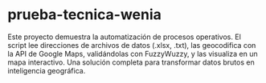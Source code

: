 # prueba-tecnica-wenia
Este proyecto demuestra la automatización de procesos operativos. El script lee direcciones de archivos de datos (.xlsx, .txt), las geocodifica con la API de Google Maps, validándolas con FuzzyWuzzy, y las visualiza en un mapa interactivo. Una solución completa para transformar datos brutos en inteligencia geográfica.
